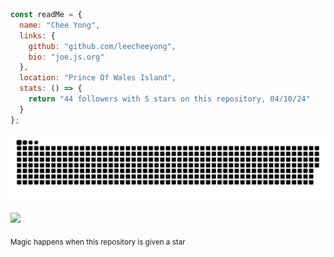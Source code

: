 ```js
const readMe = {
  name: "Chee Yong",
  links: {
    github: "github.com/leecheeyong",
    bio: "joe.js.org"
  },
  location: "Prince Of Wales Island",
  stats: () => {
    return "44 followers with 5 stars on this repository, 04/10/24"
  }
};
```

<img src="https://raw.githubusercontent.com/leecheeyong/leecheeyong/output/github-contribution-grid-snake-dark.svg">

![](https://komarev.com/ghpvc/?username=leecheeyong&color=orange)

<sub>Magic happens when this repository is given a star</sub>
